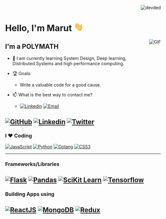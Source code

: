 <p align="right"> <img src="https://komarev.com/ghpvc/?username=pandyamarut" alt="devded" /></p>

# Hello, I'm Marut <img width="30px" src="https://github.com/SatYu26/SatYu26/raw/master/Assets/Hi.gif" />
<img align="right" alt="GIF" height="160px" src="https://octodex.github.com/images/daftpunktocat-thomas.gif" />

## I'm a POLYMATH

- 🌱 I am currently learning System Design, Deep learning, Distributed Systems and high performance computing. 
- 🏆 Goals: 
    - Write a valuable code for a good cause.
    

 
- 📫 What is the best way to contact me?  

    - [![Linkedin](https://img.shields.io/badge/Linkedin-0077B5?style=for-the-badge&logo=linkedin&logoColor=white)](https://www.linkedin.com/in/marutpandya/) [![Email](https://img.shields.io/badge/Email-EA4335?style=for-the-badge&logo=gmail&logoColor=white)](mailto:pandyamarut@gmail.com)

[![GitHub](https://img.shields.io/badge/Github-100000?style=for-the-badge&logo=github&logoColor=white)](https://github.com/pandyamarut)
[![Linkedin](https://img.shields.io/badge/Linkedin-0077B5?style=for-the-badge&logo=linkedin&logoColor=white)](https://www.linkedin.com/in/marutpandya/)
[![Twitter](https://img.shields.io/badge/Twitter-1DA1F2?style=for-the-badge&logo=twitter&logoColor=white)](https://twitter.com/pandya_marut)
---------------------------

### I :heart: Coding
[![JavaScript](https://img.shields.io/badge/JavaScript-F7DF1E?style=for-the-badge&logo=javascript&logoColor=black)]()
[![Python](https://img.shields.io/badge/Python-3776AB?style=for-the-badge&logo=python&logoColor=white)]()
[![Golang](https://img.shields.io/badge/Go-00ADD8?style=for-the-badge&logo=go&logoColor=white)]()
[![CSS3](https://img.shields.io/badge/CSS3-1572B6?style=for-the-badge&logo=css3&logoColor=white)]()

---------------------------
### Frameworks/Libraries
[![Flask](https://img.shields.io/badge/Flask-000000?style=for-the-badge&logo=flask&logoColor=white)]()
[![Pandas](https://img.shields.io/badge/Pandas-150458?style=for-the-badge&logo=pandas&logoColor=white)]()
[![SciKit Learn](https://img.shields.io/badge/SCIKIT_LEARN-F7931E?style=for-the-badge&logo=scikitlearn&logoColor=white)]()
[![Tensorflow](https://img.shields.io/badge/Tensorflow-FF6F00?style=for-the-badge&logo=tensorflow&logoColor=white)]()
---------------------------
### Building Apps using
[![ReactJS](https://img.shields.io/badge/ReactJS-61DAFB?style=for-the-badge&logo=react&logoColor=black)]()
[![MongoDB](https://img.shields.io/badge/MongoDB-4EA94B?style=for-the-badge&logo=mongodb&logoColor=white)]()
[![Redux](https://img.shields.io/badge/Redux-764ABC?style=for-the-badge&logo=redux&logoColor=white)]()
---------------------------

